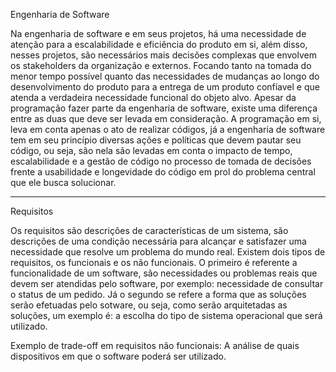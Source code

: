 Engenharia de Software

Na engenharia de software e em seus projetos, há uma necessidade de atenção para a escalabilidade e eficiência do produto em si, além disso, nesses projetos, são necessários mais decisões complexas que envolvem os stakeholders da organização e externos. Focando tanto na tomada do menor tempo possível quanto das necessidades de mudanças ao longo do desenvolvimento do produto para a entrega de um produto confíavel e que atenda a verdadeira necessidade funcional do objeto alvo.
Apesar da programação fazer parte da engenharia de software, existe uma diferença entre as duas que deve ser levada em consideração. A programação em si, leva em conta apenas o ato de realizar códigos, já a engenharia de software tem em seu princípio diversas ações e políticas que devem pautar seu código, ou seja, são nela são levadas em conta o impacto de tempo, escalabilidade e a gestão de código no processo de tomada de decisões frente a usabilidade e longevidade do código em prol do problema central que ele busca solucionar.

_____________________________________________________________________________________________________________________________
Requisitos 

Os requisitos são descrições de características de um sistema, são descrições de uma condição necessária para alcançar e satisfazer uma necessidade que resolve um problema do mundo real.
Existem dois tipos de requisitos, os funcionais e os não funcionais. O primeiro é referente a funcionalidade de um software, são necessidades ou problemas reais que devem ser atendidas pelo software, por exemplo: necessidade de consultar o status de um pedido. Já o segundo se refere a forma que as soluções serão efetuadas pelo sotware, ou seja, como serão arquitetadas as soluções, um exemplo é: a escolha do tipo de sistema operacional que será utilizado.

Exemplo de trade-off em requisitos não funcionais: A análise de quais dispositivos em que o software poderá ser utilizado.
